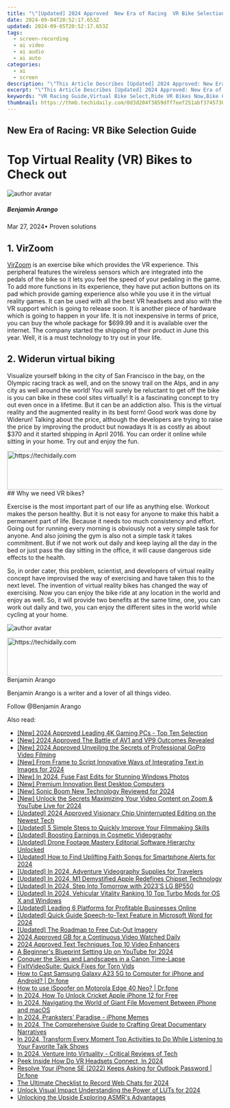 ```yaml
---
title: "\"[Updated] 2024 Approved  New Era of Racing  VR Bike Selection Guide\""
date: 2024-09-04T20:52:17.653Z
updated: 2024-09-05T20:52:17.653Z
tags: 
  - screen-recording
  - ai video
  - ai audio
  - ai auto
categories: 
  - ai
  - screen
description: "\"This Article Describes [Updated] 2024 Approved: New Era of Racing: VR Bike Selection Guide\""
excerpt: "\"This Article Describes [Updated] 2024 Approved: New Era of Racing: VR Bike Selection Guide\""
keywords: "VR Racing Guide,Virtual Bike Select,Ride VR Bikes Now,Bike Choice in VR,New Era Bike Race,VR Cycling Selection,Modern Bike Race Tech"
thumbnail: https://thmb.techidaily.com/0d3d204f3859dff7eef251abf3745730eecca41037a408c561029879668d653a.jpg
---
```


## New Era of Racing: VR Bike Selection Guide

# Top Virtual Reality (VR) Bikes to Check out

![author avatar](https://images.wondershare.com/filmora/article-images/benjamin-arango-author.jpg)

##### Benjamin Arango

 Mar 27, 2024• Proven solutions

## 1\. VirZoom

[VirZoom](https://virzoom.com/) is an exercise bike which provides the VR experience. This peripheral features the wireless sensors which are integrated into the pedals of the bike so it lets you feel the speed of your pedaling in the game. To add more functions in its experience, they have put action buttons on its pad which provide gaming experience also while you use it in the virtual reality games. It can be used with all the best VR headsets and also with the VR support which is going to release soon. It is another piece of hardware which is going to happen in your life. It is not inexpensive in terms of price, you can buy the whole package for $699.99 and it is available over the internet. The company started the shipping of their product in June this year. Well, it is a must technology to try out in your life.

## 2\. Widerun virtual biking

Visualize yourself biking in the city of San Francisco in the bay, on the Olympic racing track as well, and on the snowy trail on the Alps, and in any city as well around the world! You will surely be reluctant to get off the bike is you can bike in these cool sites virtually! It is a fascinating concept to try out even once in a lifetime. But it can be an addiction also. This is the virtual reality and the augmented reality in its best form! Good work was done by Widerun! Talking about the price, although the developers are trying to raise the price by improving the product but nowadays It is as costly as about $370 and it started shipping in April 2016\. You can order it online while sitting in your home. Try out and enjoy the fun.

<!-- affiliate ads begin -->
<a href="https://malaysia-healthcare-travel-council.pxf.io/c/5597632/1557747/17382" target="_top" id="1557747">
  <img src="//a.impactradius-go.com/display-ad/17382-1557747" border="0" alt="https://techidaily.com" width="728" height="90"/>
</a>
<img height="0" width="0" src="https://malaysia-healthcare-travel-council.pxf.io/i/5597632/1557747/17382" style="position:absolute;visibility:hidden;" border="0" />
<!-- affiliate ads end -->
## Why we need VR bikes?

Exercise is the most important part of our life as anything else. Workout makes the person healthy. But it is not easy for anyone to make this habit a permanent part of life. Because it needs too much consistency and effort. Going out for running every morning is obviously not a very simple task for anyone. And also joining the gym is also not a simple task it takes commitment. But if we not work out daily and keep laying all the day in the bed or just pass the day sitting in the office, it will cause dangerous side effects to the health.

So, in order cater, this problem, scientist, and developers of virtual reality concept have improvised the way of exercising and have taken this to the next level. The invention of virtual reality bikes has changed the way of exercising. Now you can enjoy the bike ride at any location in the world and enjoy as well. So, it will provide two benefits at the same time, one, you can work out daily and two, you can enjoy the different sites in the world while cycling at your home.

![author avatar](https://images.wondershare.com/filmora/article-images/benjamin-arango-author.jpg)

<!-- affiliate ads begin -->
<a href="https://aligracehair.sjv.io/c/5597632/1915870/19272" target="_top" id="1915870">
  <img src="//a.impactradius-go.com/display-ad/19272-1915870" border="0" alt="https://techidaily.com" width="728" height="90"/>
</a>
<img height="0" width="0" src="https://aligracehair.sjv.io/i/5597632/1915870/19272" style="position:absolute;visibility:hidden;" border="0" />
<!-- affiliate ads end -->
Benjamin Arango

Benjamin Arango is a writer and a lover of all things video.

Follow @Benjamin Arango


<ins class="adsbygoogle"
     style="display:block"
     data-ad-format="autorelaxed"
     data-ad-client="ca-pub-7571918770474297"
     data-ad-slot="1223367746"></ins>



<ins class="adsbygoogle"
     style="display:block"
     data-ad-client="ca-pub-7571918770474297"
     data-ad-slot="8358498916"
     data-ad-format="auto"
     data-full-width-responsive="true"></ins>


<span class="atpl-alsoreadstyle">Also read:</span>
<div><ul>
<li><a href="https://fox-blue.techidaily.com/new-2024-approved-leading-4k-gaming-pcs-top-ten-selection/"><u>[New] 2024 Approved  Leading 4K Gaming PCs - Top Ten Selection</u></a></li>
<li><a href="https://fox-blue.techidaily.com/new-2024-approved-the-battle-of-av1-and-vp9-outcomes-revealed/"><u>[New] 2024 Approved  The Battle of AV1 and VP9  Outcomes Revealed</u></a></li>
<li><a href="https://fox-blue.techidaily.com/new-2024-approved-unveiling-the-secrets-of-professional-gopro-video-filming/"><u>[New] 2024 Approved  Unveiling the Secrets of Professional GoPro Video Filming</u></a></li>
<li><a href="https://fox-blue.techidaily.com/new-from-frame-to-script-innovative-ways-of-integrating-text-in-images-for-2024/"><u>[New] From Frame to Script  Innovative Ways of Integrating Text in Images for 2024</u></a></li>
<li><a href="https://fox-blue.techidaily.com/new-in-2024-fuse-fast-edits-for-stunning-windows-photos/"><u>[New] In 2024, Fuse Fast Edits for Stunning Windows Photos</u></a></li>
<li><a href="https://fox-blue.techidaily.com/new-premium-innovation-best-desktop-computers/"><u>[New] Premium Innovation  Best Desktop Computers</u></a></li>
<li><a href="https://screen-mirroring-recording.techidaily.com/new-sonic-boom-new-technology-reviewed-for-2024/"><u>[New] Sonic Boom  New Technology Reviewed for 2024</u></a></li>
<li><a href="https://fox-blue.techidaily.com/new-unlock-the-secrets-maximizing-your-video-content-on-zoom-and-youtube-live-for-2024/"><u>[New] Unlock the Secrets  Maximizing Your Video Content on Zoom & YouTube Live for 2024</u></a></li>
<li><a href="https://fox-blue.techidaily.com/updated-2024-approved-visionary-chip-uninterrupted-editing-on-the-newest-tech/"><u>[Updated] 2024 Approved  Visionary Chip  Uninterrupted Editing on the Newest Tech</u></a></li>
<li><a href="https://extra-lessons.techidaily.com/updated-5-simple-steps-to-quickly-improve-your-filmmaking-skills/"><u>[Updated] 5 Simple Steps to Quickly Improve Your Filmmaking Skills</u></a></li>
<li><a href="https://youtube-tips.techidaily.com/ed-boosting-earnings-in-cosmetic-videography/"><u>[Updated] Boosting Earnings in Cosmetic Videography</u></a></li>
<li><a href="https://fox-blue.techidaily.com/updated-drone-footage-mastery-editorial-software-hierarchy-unlocked/"><u>[Updated] Drone Footage Mastery  Editorial Software Hierarchy Unlocked</u></a></li>
<li><a href="https://fox-blue.techidaily.com/updated-how-to-find-uplifting-faith-songs-for-smartphone-alerts-for-2024/"><u>[Updated] How to Find Uplifting Faith Songs for Smartphone Alerts for 2024</u></a></li>
<li><a href="https://fox-blue.techidaily.com/updated-in-2024-adventure-videography-supplies-for-travelers/"><u>[Updated] In 2024, Adventure Videography Supplies for Travelers</u></a></li>
<li><a href="https://fox-blue.techidaily.com/updated-in-2024-m1-demystified-apple-redefines-chipset-technology/"><u>[Updated] In 2024, M1 Demystified  Apple Redefines Chipset Technology</u></a></li>
<li><a href="https://fox-blue.techidaily.com/updated-in-2024-step-into-tomorrow-with-2023s-lg-bp550/"><u>[Updated] In 2024, Step Into Tomorrow with 2023'S LG BP550</u></a></li>
<li><a href="https://fox-blue.techidaily.com/updated-in-2024-vehicular-vitality-ranking-10-top-turbo-mods-for-os-x-and-windows/"><u>[Updated] In 2024, Vehicular Vitality  Ranking 10 Top Turbo Mods for OS X and Windows</u></a></li>
<li><a href="https://fox-blue.techidaily.com/updated-leading-6-platforms-for-profitable-businesses-online/"><u>[Updated] Leading 6 Platforms for Profitable Businesses Online</u></a></li>
<li><a href="https://fox-blue.techidaily.com/updated-quick-guide-speech-to-text-feature-in-microsoft-word-for-2024/"><u>[Updated] Quick Guide  Speech-to-Text Feature in Microsoft Word for 2024</u></a></li>
<li><a href="https://fox-blue.techidaily.com/updated-the-roadmap-to-free-cut-out-imagery/"><u>[Updated] The Roadmap to Free Cut-Out Imagery</u></a></li>
<li><a href="https://some-knowledge.techidaily.com/2024-approved-gb-for-a-continuous-video-watched-daily/"><u>2024 Approved  GB for a Continuous Video Watched Daily</u></a></li>
<li><a href="https://article-knowledge.techidaily.com/2024-approved-text-techniques-top-10-video-enhancers/"><u>2024 Approved  Text Techniques  Top 10 Video Enhancers</u></a></li>
<li><a href="https://youtube-sure.techidaily.com/inners-blueprint-setting-up-on-youtube-for-2024/"><u>A Beginner's Blueprint  Setting Up on YouTube for 2024</u></a></li>
<li><a href="https://fox-blue.techidaily.com/conquer-the-skies-and-landscapes-in-a-canon-time-lapse/"><u>Conquer the Skies and Landscapes in a Canon Time-Lapse</u></a></li>
<li><a href="https://data-wizards.techidaily.com/fixitvideosuite-quick-fixes-for-torn-vids/"><u>FixItVideoSuite: Quick Fixes for Torn Vids</u></a></li>
<li><a href="https://screen-mirror.techidaily.com/how-to-cast-samsung-galaxy-a23-5g-to-computer-for-iphone-and-android-drfone-by-drfone-android/"><u>How to Cast Samsung Galaxy A23 5G to Computer for iPhone and Android? | Dr.fone</u></a></li>
<li><a href="https://android-pokemon-go.techidaily.com/how-to-use-ispoofer-on-motorola-edge-40-neo-drfone-by-drfone-virtual-android/"><u>How to use iSpoofer on Motorola Edge 40 Neo? | Dr.fone</u></a></li>
<li><a href="https://sim-unlock.techidaily.com/in-2024-how-to-unlock-cricket-apple-iphone-12-for-free-by-drfone-ios/"><u>In 2024, How To Unlock Cricket Apple iPhone 12 for Free</u></a></li>
<li><a href="https://fox-blue.techidaily.com/in-2024-navigating-the-world-of-giant-file-movement-between-iphone-and-macos/"><u>In 2024, Navigating the World of Giant File Movement Between iPhone and macOS</u></a></li>
<li><a href="https://fox-blue.techidaily.com/in-2024-pranksters-paradise-iphone-memes/"><u>In 2024, Pranksters' Paradise - iPhone Memes</u></a></li>
<li><a href="https://fox-blue.techidaily.com/in-2024-the-comprehensive-guide-to-crafting-great-documentary-narratives/"><u>In 2024, The Comprehensive Guide to Crafting Great Documentary Narratives</u></a></li>
<li><a href="https://fox-blue.techidaily.com/in-2024-transform-every-moment-top-activities-to-do-while-listening-to-your-favorite-talk-shows/"><u>In 2024, Transform Every Moment  Top Activities to Do While Listening to Your Favorite Talk Shows</u></a></li>
<li><a href="https://fox-blue.techidaily.com/in-2024-venture-into-virtuality-critical-reviews-of-tech/"><u>In 2024, Venture Into Virtuality - Critical Reviews of Tech</u></a></li>
<li><a href="https://fox-blue.techidaily.com/peek-inside-how-do-vr-headsets-connect-in-2024/"><u>Peek Inside  How Do VR Headsets Connect, In 2024</u></a></li>
<li><a href="https://iphone-unlock.techidaily.com/resolve-your-iphone-se-2022-keeps-asking-for-outlook-password-drfone-by-drfone-ios/"><u>Resolve Your iPhone SE (2022) Keeps Asking for Outlook Password | Dr.fone</u></a></li>
<li><a href="https://screen-activity-recording.techidaily.com/the-ultimate-checklist-to-record-web-chats-for-2024/"><u>The Ultimate Checklist to Record Web Chats for 2024</u></a></li>
<li><a href="https://fox-blue.techidaily.com/unlock-visual-impact-understanding-the-power-of-luts-for-2024/"><u>Unlock Visual Impact  Understanding the Power of LUTs for 2024</u></a></li>
<li><a href="https://extra-tips.techidaily.com/unlocking-the-upside-exploring-asmrs-advantages/"><u>Unlocking the Upside  Exploring ASMR's Advantages</u></a></li>
</ul></div>
